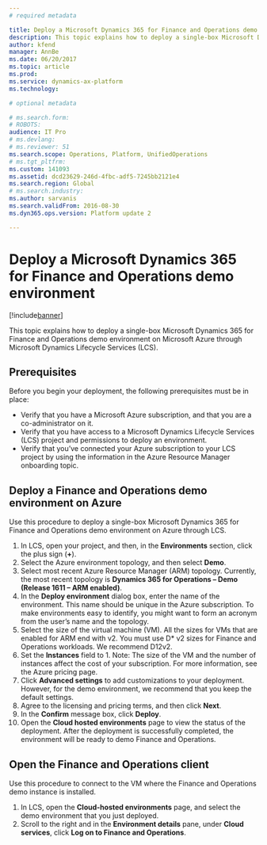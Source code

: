 ```yaml
---
# required metadata

title: Deploy a Microsoft Dynamics 365 for Finance and Operations demo environment
description: This topic explains how to deploy a single-box Microsoft Dynamics 365 for Finance and Operations demo environment on Microsoft Azure through Microsoft Dynamics Lifecycle Services (LCS).
author: kfend
manager: AnnBe
ms.date: 06/20/2017
ms.topic: article
ms.prod: 
ms.service: dynamics-ax-platform
ms.technology: 

# optional metadata

# ms.search.form: 
# ROBOTS: 
audience: IT Pro
# ms.devlang: 
# ms.reviewer: 51
ms.search.scope: Operations, Platform, UnifiedOperations
# ms.tgt_pltfrm: 
ms.custom: 141093
ms.assetid: dcd23629-246d-4fbc-adf5-7245bb2121e4
ms.search.region: Global
# ms.search.industry: 
ms.author: sarvanis
ms.search.validFrom: 2016-08-30
ms.dyn365.ops.version: Platform update 2

---
```

# Deploy a Microsoft Dynamics 365 for Finance and Operations demo environment

[!include[banner](../includes/banner.md)]

This topic explains how to deploy a single-box Microsoft Dynamics 365 for Finance and Operations demo environment on Microsoft Azure through Microsoft Dynamics Lifecycle Services (LCS).

## Prerequisites
Before you begin your deployment, the following prerequisites must be in place:

- Verify that you have a Microsoft Azure subscription, and that you are a co-administrator on it.
- Verify that you have access to a Microsoft Dynamics Lifecycle Services (LCS) project and permissions to deploy an environment.
- Verify that you’ve connected your Azure subscription to your LCS project by using the information in the Azure Resource Manager onboarding topic.

## Deploy a Finance and Operations demo environment on Azure
Use this procedure to deploy a single-box Microsoft Dynamics 365 for Finance and Operations demo environment on Azure through LCS.

1. In LCS, open your project, and then, in the **Environments** section, click the plus sign (**+**).
2. Select the Azure environment topology, and then select **Demo**.
3. Select most recent Azure Resource Manager (ARM) topology. Currently, the most recent topology is **Dynamics 365 for Operations – Demo (Release 1611 – ARM enabled)**.
4. In the **Deploy environment** dialog box, enter the name of the environment. This name should be unique in the Azure subscription. To make environments easy to identify, you might want to form an acronym from the user’s name and the topology.
5. Select the size of the virtual machine (VM). All the sizes for VMs that are enabled for ARM end with v2. You must use D* v2 sizes for Finance and Operations workloads. We recommend D12v2.
6. Set the **Instances** field to 1.
Note: The size of the VM and the number of instances affect the cost of your subscription. For more information, see the Azure pricing page.
7. Click **Advanced settings** to add customizations to your deployment. However, for the demo environment, we recommend that you keep the default settings.
8. Agree to the licensing and pricing terms, and then click **Next**.
9. In the **Confirm** message box, click **Deploy**.
10. Open the **Cloud hosted environments** page to view the status of the deployment. After the deployment is successfully completed, the environment will be ready to demo Finance and Operations.

## Open the Finance and Operations client
Use this procedure to connect to the VM where the Finance and Operations demo instance is installed. 

1. In LCS, open the **Cloud-hosted environments** page, and select the demo environment that you just deployed.
2. Scroll to the right and in the **Environment details** pane, under **Cloud services**, click **Log on to Finance and Operations**.


